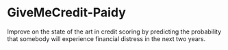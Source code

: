 # GiveMeCredit-Paidy
Improve on the state of the art in credit scoring by predicting the probability that somebody will experience financial distress in the next two years.
